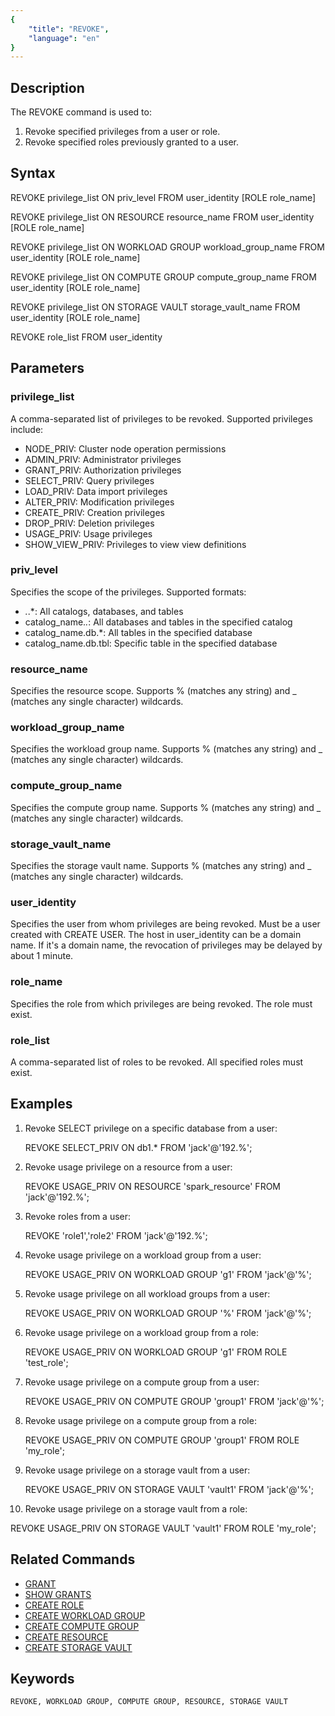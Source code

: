 ```yaml
---
{
    "title": "REVOKE",
    "language": "en"
}
---
```


<!--
Licensed to the Apache Software Foundation (ASF) under one
or more contributor license agreements.  See the NOTICE file
distributed with this work for additional information
regarding copyright ownership.  The ASF licenses this file
to you under the Apache License, Version 2.0 (the
"License"); you may not use this file except in compliance
with the License.  You may obtain a copy of the License at

  http://www.apache.org/licenses/LICENSE-2.0

Unless required by applicable law or agreed to in writing,
software distributed under the License is distributed on an
"AS IS" BASIS, WITHOUT WARRANTIES OR CONDITIONS OF ANY
KIND, either express or implied.  See the License for the
specific language governing permissions and limitations
under the License.
-->

## Description

The REVOKE command is used to:

1. Revoke specified privileges from a user or role.
2. Revoke specified roles previously granted to a user.

## Syntax

REVOKE privilege_list ON priv_level FROM user_identity [ROLE role_name]

REVOKE privilege_list ON RESOURCE resource_name FROM user_identity [ROLE role_name]

REVOKE privilege_list ON WORKLOAD GROUP workload_group_name FROM user_identity [ROLE role_name]

REVOKE privilege_list ON COMPUTE GROUP compute_group_name FROM user_identity [ROLE role_name]

REVOKE privilege_list ON STORAGE VAULT storage_vault_name FROM user_identity [ROLE role_name]

REVOKE role_list FROM user_identity

## Parameters

### privilege_list

A comma-separated list of privileges to be revoked. Supported privileges include:

- NODE_PRIV: Cluster node operation permissions
- ADMIN_PRIV: Administrator privileges
- GRANT_PRIV: Authorization privileges
- SELECT_PRIV: Query privileges
- LOAD_PRIV: Data import privileges
- ALTER_PRIV: Modification privileges
- CREATE_PRIV: Creation privileges
- DROP_PRIV: Deletion privileges
- USAGE_PRIV: Usage privileges
- SHOW_VIEW_PRIV: Privileges to view view definitions

### priv_level

Specifies the scope of the privileges. Supported formats:

- *.*.*: All catalogs, databases, and tables
- catalog_name.*.*: All databases and tables in the specified catalog
- catalog_name.db.*: All tables in the specified database
- catalog_name.db.tbl: Specific table in the specified database

### resource_name

Specifies the resource scope. Supports % (matches any string) and _ (matches any single character) wildcards.

### workload_group_name

Specifies the workload group name. Supports % (matches any string) and _ (matches any single character) wildcards.

### compute_group_name

Specifies the compute group name. Supports % (matches any string) and _ (matches any single character) wildcards.

### storage_vault_name

Specifies the storage vault name. Supports % (matches any string) and _ (matches any single character) wildcards.

### user_identity

Specifies the user from whom privileges are being revoked. Must be a user created with CREATE USER. The host in user_identity can be a domain name. If it's a domain name, the revocation of privileges may be delayed by about 1 minute.

### role_name

Specifies the role from which privileges are being revoked. The role must exist.

### role_list

A comma-separated list of roles to be revoked. All specified roles must exist.

## Examples

1. Revoke SELECT privilege on a specific database from a user:

   REVOKE SELECT_PRIV ON db1.* FROM 'jack'@'192.%';

2. Revoke usage privilege on a resource from a user:

   REVOKE USAGE_PRIV ON RESOURCE 'spark_resource' FROM 'jack'@'192.%';

3. Revoke roles from a user:

   REVOKE 'role1','role2' FROM 'jack'@'192.%';

4. Revoke usage privilege on a workload group from a user:

   REVOKE USAGE_PRIV ON WORKLOAD GROUP 'g1' FROM 'jack'@'%';

5. Revoke usage privilege on all workload groups from a user:

   REVOKE USAGE_PRIV ON WORKLOAD GROUP '%' FROM 'jack'@'%';

6. Revoke usage privilege on a workload group from a role:

   REVOKE USAGE_PRIV ON WORKLOAD GROUP 'g1' FROM ROLE 'test_role';

7. Revoke usage privilege on a compute group from a user:

   REVOKE USAGE_PRIV ON COMPUTE GROUP 'group1' FROM 'jack'@'%';

8. Revoke usage privilege on a compute group from a role:

   REVOKE USAGE_PRIV ON COMPUTE GROUP 'group1' FROM ROLE 'my_role';

9. Revoke usage privilege on a storage vault from a user:

   REVOKE USAGE_PRIV ON STORAGE VAULT 'vault1' FROM 'jack'@'%';

10. Revoke usage privilege on a storage vault from a role:

   REVOKE USAGE_PRIV ON STORAGE VAULT 'vault1' FROM ROLE 'my_role';


## Related Commands

- [GRANT](./GRANT.md)
- [SHOW GRANTS](../../../sql-manual/sql-statements/account-management/SHOW-GRANTS)
- [CREATE ROLE](./CREATE-ROLE.md)
- [CREATE WORKLOAD GROUP](../Administration-Statements/CREATE-WORKLOAD-GROUP.md)
- [CREATE COMPUTE GROUP](../Administration-Statements/CREATE-COMPUTE-GROUP.md)
- [CREATE RESOURCE](../Administration-Statements/CREATE-RESOURCE.md)
- [CREATE STORAGE VAULT](../Administration-Statements/CREATE-STORAGE-VAULT.md)

## Keywords

    REVOKE, WORKLOAD GROUP, COMPUTE GROUP, RESOURCE, STORAGE VAULT

